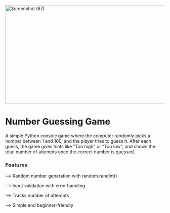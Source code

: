 <img width="1215" height="312" alt="Screenshot (67)" src="https://github.com/user-attachments/assets/ea4bcc5a-3928-437f-ae75-0eed87c34b3a" />

# Number Guessing Game

A simple Python console game where the computer randomly picks a number between 1 and 100, and the player tries to guess it. After each guess, the game gives hints like "Too high" or "Too low", and shows the total number of attempts once the correct number is guessed.

### Features

--> Random number generation with random.randint()

--> Input validation with error handling

--> Tracks number of attempts

--> Simple and beginner-friendly
